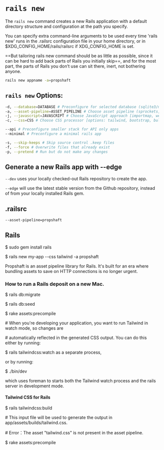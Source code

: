 # `rails new`

The `rails new` command creates a new Rails application with a default directory structure and configuration at the path you specify.

You can specify extra command-line arguments to be used every time 'rails new' runs in the .railsrc configuration file in your home directory, or in $XDG\_CONFIG\_HOME/rails/railsrc if XDG\_CONFIG\_HOME is set.

==But tailoring rails new command should be as little as possible, since it can be hard to add back parts of Rails you initially skip==, and for the most part, the parts of Rails you don’t use can sit there, inert, not bothering anyone.

```bash
rails new appname -a=propshaft
```

## ```rails new``` Options:

```bash
-d, --database=DATABASE # Preconfigure for selected database (sqlite3/mysql/postgresql)
-a, --asset-pipeline=ASSET_PIPELINE # Choose asset pipeline (sprockets, propshaft)
-j, --javascript=JAVASCRIPT # Choose JavaScript approach [importmap, webpack, esbuild, rollup]
-c, --css=CSS # Choose CSS processor [options: tailwind, bootstrap, bulma, postcss, sass]

--api # Preconfigure smaller stack for API only apps
--minimal # Preconfigure a minimal rails app

-s, --skip-keeps # Skip source control .keep files
-f, --force # Overwrite files that already exist
-p, --pretend # Run but do not make any changes
```



## Generate a new Rails app with --edge

`--dev` uses your locally checked-out Rails repository to create the app. 

`--edge` will use the latest stable version from the Github repository, instead of from your locally installed Rails gem.

## .railsrc

```bash
--asset-pipeline=propshaft
```



## Rails

$ sudo gem install rails

$ rails new my-app --css tailwind -a propshaft

Propshaft is an asset pipeline library for Rails. It's built for an era where bundling assets to save on HTTP connections is no longer urgent.

### How to run a Rails deposit on a new Mac.

$ rails db:migrate

$ rails db:seed

$ rake assets:precompile



\# When you're developing your application, you want to run Tailwind in watch mode, so changes are

\# automatically reflected in the generated CSS output. You can do this either by running:

$ rails tailwindcss:watch as a separate process,

or by running:

$ ./bin/dev

which uses foreman to starts both the Tailwind watch process and the rails server in development mode.

#### Tailwind CSS for Rails

$ rails tailwindcss:build

\# This input file will be used to generate the output in app/assets/builds/tailwind.css.

\# Error：The asset "tailwind.css" is not present in the asset pipeline.

$ rake assets:precompile
